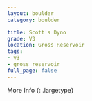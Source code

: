 ```yaml
---
layout: boulder
category: boulder

title: Scott's Dyno
grade: V3
location: Gross Reservoir
tags:
- v3
- gross_reservoir
full_page: false
---
```




More Info
{: .largetype}

